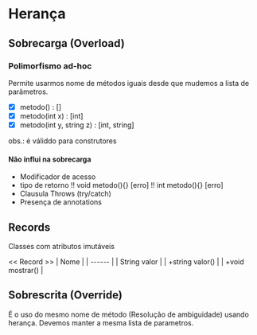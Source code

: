 # Herança

## Sobrecarga (Overload)
### Polimorfismo ad-hoc
Permite usarmos nome de métodos iguais desde que mudemos a lista de parâmetros.
- [x] metodo() : []
- [x] metodo(int x) : [int]
- [x] metodo(int y, string z) : [int, string]

obs.: é váliddo para construtores
#### Não influi na sobrecarga
- Modificador de acesso
- tipo de retorno
!! void metodo(){} [erro]
!! int metodo(){}  [erro]
- Clausula Throws (try/catch)
- Presença de annotations

## Records
Classes com atributos imutáveis

<<  Record    >>
| Nome | 
| ------ | 
|   String valor  | 
|   +string valor()  | 
|   +void mostrar() | 

## Sobrescrita (Override)
É o uso do mesmo nome de método (Resolução de ambiguidade) usando herança.
Devemos manter a mesma lista de parametros.